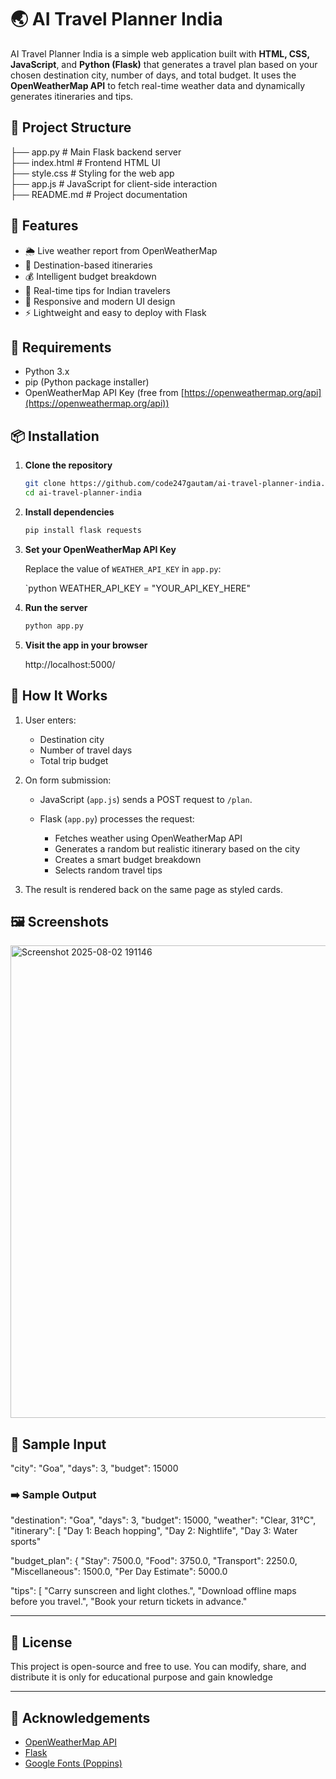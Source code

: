 
# 🌏 AI Travel Planner India

AI Travel Planner India is a simple web application built with **HTML, CSS, JavaScript**, and **Python (Flask)** that generates a travel plan based on your chosen destination city, number of days, and total budget. It uses the **OpenWeatherMap API** to fetch real-time weather data and dynamically generates itineraries and tips.



## 📁 Project Structure

├── app.py           # Main Flask backend server
<br>
├── index.html       # Frontend HTML UI
<br>
├── style.css        # Styling for the web app
<br>
├── app.js           # JavaScript for client-side interaction
<br>
├── README.md        # Project documentation


## 🚀 Features

* 🌦️ Live weather report from OpenWeatherMap
* 📍 Destination-based itineraries
* 💰 Intelligent budget breakdown
* 🧾 Real-time tips for Indian travelers
* 🎨 Responsive and modern UI design
* ⚡ Lightweight and easy to deploy with Flask


## 🔧 Requirements

* Python 3.x
* pip (Python package installer)
* OpenWeatherMap API Key (free from [https://openweathermap.org/api](https://openweathermap.org/api))


## 📦 Installation

1. **Clone the repository**

   ```bash
   git clone https://github.com/code247gautam/ai-travel-planner-india.git
   cd ai-travel-planner-india
   ```

2. **Install dependencies**

   ```bash
   pip install flask requests
   ```

3. **Set your OpenWeatherMap API Key**

   Replace the value of `WEATHER_API_KEY` in `app.py`:

   `python
   WEATHER_API_KEY = "YOUR_API_KEY_HERE"
   
4. **Run the server**

   ```cmd
   python app.py
   

5. **Visit the app in your browser**

   
   http://localhost:5000/


## 🧠 How It Works

1. User enters:

   * Destination city
   * Number of travel days
   * Total trip budget

2. On form submission:

   * JavaScript (`app.js`) sends a POST request to `/plan`.
   * Flask (`app.py`) processes the request:

     * Fetches weather using OpenWeatherMap API
     * Generates a random but realistic itinerary based on the city
     * Creates a smart budget breakdown
     * Selects random travel tips

3. The result is rendered back on the same page as styled cards.


## 🖼️ Screenshots

<img width="1917" height="756" alt="Screenshot 2025-08-02 191146" src="https://github.com/user-attachments/assets/e715e201-00c8-4a16-8eab-d3f701cdf670" />


## 🧪 Sample Input


  "city": "Goa",
  "days": 3,
  "budget": 15000

### ➡️ Sample Output


  "destination": "Goa",
  "days": 3,
  "budget": 15000,
  "weather": "Clear, 31°C",
  "itinerary": [
    "Day 1: Beach hopping",
    "Day 2: Nightlife",
    "Day 3: Water sports"
  
  "budget_plan": {
    "Stay": 7500.0,
    "Food": 3750.0,
    "Transport": 2250.0,
    "Miscellaneous": 1500.0,
    "Per Day Estimate": 5000.0

  "tips": [
    "Carry sunscreen and light clothes.",
    "Download offline maps before you travel.",
    "Book your return tickets in advance."


---

## 📝 License

This project is open-source and free to use. You can modify, share, and distribute it is only for educational purpose and gain knowledge

---

## 🙌 Acknowledgements

* [OpenWeatherMap API](https://openweathermap.org/)
* [Flask](https://flask.palletsprojects.com/)
* [Google Fonts (Poppins)](https://fonts.google.com/specimen/Poppins)

